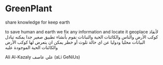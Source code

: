 # GreenPlant
share knowledge for keep earth

to save human and earth we fix any information and locate it geoplace 
ﻷنقاذ كوكب الأرض والناس والكائنات الحية والنباتات نقوم بأنشاء تطبيق صغير جدا يمكنه
تبادل البيانات محليا ودوليا عن اي حالة تلوث أو خطر يمكن ان يتعرض لها كوكب اﻷرض والكائنات 
الحية الموجودة عليه 

Ali Al-Kazaly علي عاصف (aLi GeNiUs)
